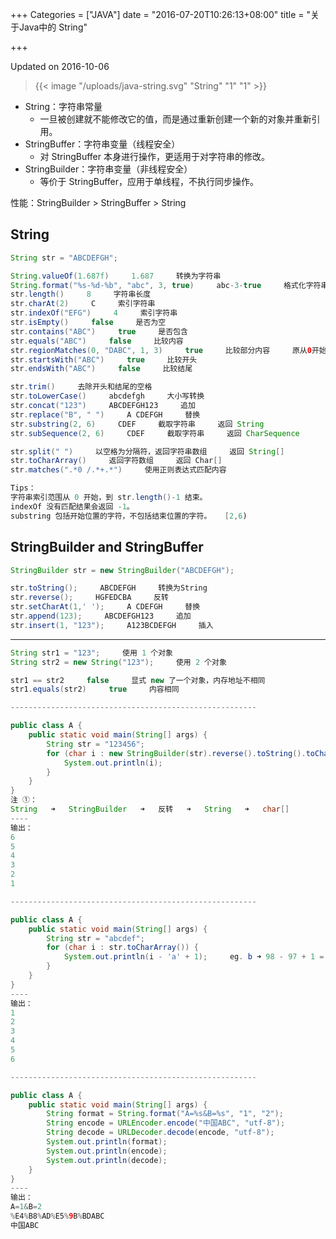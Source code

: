 +++
Categories = ["JAVA"]
date = "2016-07-20T10:26:13+08:00"
title = "关于Java中的 String"

+++

<!--more-->

Updated on 2016-10-06

> {{< image "/uploads/java-string.svg" "String" "1" "1" >}}

* String：字符串常量
  * 一旦被创建就不能修改它的值，而是通过重新创建一个新的对象并重新引用。
* StringBuffer：字符串变量（线程安全）
  * 对 StringBuffer 本身进行操作，更适用于对字符串的修改。
* StringBuilder：字符串变量（非线程安全）
  * 等价于 StringBuffer，应用于单线程，不执行同步操作。

性能：StringBuilder > StringBuffer > String

## String
```java
String str = "ABCDEFGH";

String.valueOf(1.687f)     1.687     转换为字符串
String.format("%s-%d-%b", "abc", 3, true)     abc-3-true     格式化字符串
str.length()     8     字符串长度
str.charAt(2)     C     索引字符串
str.indexOf("EFG")     4     索引字符串
str.isEmpty()     false     是否为空
str.contains("ABC")     true     是否包含
str.equals("ABC")     false     比较内容
str.regionMatches(0, "DABC", 1, 3)     true     比较部分内容     原从0开始，新从1开始，比较长度为3
str.startsWith("ABC")     true     比较开头
str.endsWith("ABC")     false     比较结尾

str.trim()     去除开头和结尾的空格
str.toLowerCase()     abcdefgh     大小写转换
str.concat("123")     ABCDEFGH123     追加
str.replace("B", " ")     A CDEFGH     替换
str.substring(2, 6)     CDEF     截取字符串     返回 String
str.subSequence(2, 6)     CDEF     截取字符串     返回 CharSequence

str.split(" ")     以空格为分隔符，返回字符串数组     返回 String[]
str.toCharArray()     返回字符数组     返回 Char[]
str.matches(".*0 /.*+.*")     使用正则表达式匹配内容

Tips：
字符串索引范围从 0 开始，到 str.length()-1 结束。
indexOf 没有匹配结果会返回 -1。
substring 包括开始位置的字符，不包括结束位置的字符。   [2,6)
```

## StringBuilder and StringBuffer
```java
StringBuilder str = new StringBuilder("ABCDEFGH");

str.toString();     ABCDEFGH     转换为String
str.reverse();     HGFEDCBA     反转
str.setCharAt(1,' ');     A CDEFGH     替换
str.append(123);     ABCDEFGH123     追加
str.insert(1, "123");     A123BCDEFGH     插入
```

---

```java
String str1 = "123";     使用 1 个对象
String str2 = new String("123");     使用 2 个对象

str1 == str2     false     显式 new 了一个对象，内存地址不相同
str1.equals(str2)     true     内容相同

-------------------------------------------------------

public class A {
    public static void main(String[] args) {
        String str = "123456";
        for (char i : new StringBuilder(str).reverse().toString().toCharArray()) {     ①
            System.out.println(i);
        }
    }
}
注 ①：
String   ➜   StringBuilder   ➜   反转   ➜   String   ➜   char[]
----
输出：
6
5
4
3
2
1

-------------------------------------------------------

public class A {
    public static void main(String[] args) {
        String str = "abcdef";
        for (char i : str.toCharArray()) {
            System.out.println(i - 'a' + 1);     eg. b ➜ 98 - 97 + 1 = 2
        }
    }
}
----
输出：
1
2
3
4
5
6

-------------------------------------------------------

public class A {
    public static void main(String[] args) {
        String format = String.format("A=%s&B=%s", "1", "2");
        String encode = URLEncoder.encode("中国ABC", "utf-8");
        String decode = URLDecoder.decode(encode, "utf-8");
        System.out.println(format);
        System.out.println(encode);
        System.out.println(decode);
    }
}
----
输出：
A=1&B=2
%E4%B8%AD%E5%9B%BDABC
中国ABC
```